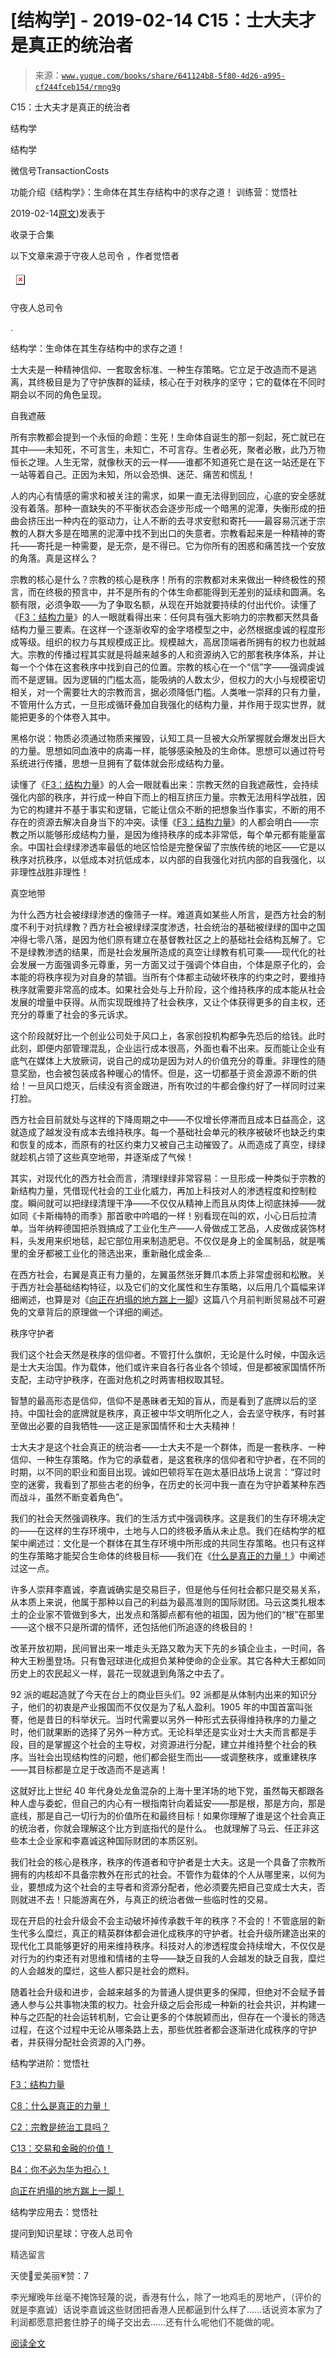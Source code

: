 # [结构学] - 2019-02-14 C15：士大夫才是真正的统治者

> 来源：[`www.yuque.com/books/share/641124b8-5f80-4d26-a995-cf244fceb154/rmng9g`](https://www.yuque.com/books/share/641124b8-5f80-4d26-a995-cf244fceb154/rmng9g)



C15：士大夫才是真正的统治者 

结构学 

结构学 

微信号TransactionCosts 

功能介绍《结构学》：生命体在其生存结构中的求存之道！ 训练营：觉悟社 

2019-02-14[原文](https://mp.weixin.qq.com/s?__biz=MzIzMDYwOTM0Mg==&mid=2247483960&idx=1&sn=91978b70e123a7a6a57a3678d4b17e86&chksm=e8b19ae9dfc613ff1bd2aadb1504c0332942657d1fcb07f947b313ec1c123cc75b21b23f6e16#rd))发表于 

收录于合集 

以下文章来源于守夜人总司令 ，作者觉悟者 

<ne-card data-card-name="image" data-card-type="inline" id="j5PBD" ne-fontsize="14" data-event-boundary="card" style="color: rgb(87, 107, 149);">![](img/5a3bef0023352fe4a65b7149bc66b45d.png)  

守夜人总司令 

. 

结构学：生命体在其生存结构中的求存之道！ 

士大夫是一种精神信仰、一套取舍标准、一种生存策略。它立足于改造而不是逃离，其终极目是为了守护族群的延续，核心在于对秩序的坚守；它的载体在不同时期会以不同的角色呈现。 

自我遮蔽 

所有宗教都会提到一个永恒的命题：生死！生命体自诞生的那一刻起，死亡就已在其中——未知死，不可言生，未知亡，不可言存。生者必死，聚者必散，此乃万物恒长之理。人生无常，就像秋天的云一样——谁都不知道死亡是在这一站还是在下一站等着自己。正因为未知，所以会恐惧、迷茫、痛苦和慌乱！ 

人的内心有情感的需求和被关注的需求，如果一直无法得到回应，心底的安全感就没有着落。那种一直缺失的不平衡状态会逐步形成一个暗黑的泥潭，失衡形成的扭曲会挤压出一种内在的驱动力，让人不断的去寻求安慰和寄托——最容易沉迷于宗教的人群大多是在暗黑的泥潭中找不到出口的失意者。宗教看起来是一种精神的寄托——寄托是一种需要，是无奈，是不得已。它为你所有的困惑和痛苦找一个安放的角落。真是这样么？ 

宗教的核心是什么？宗教的核心是秩序！所有的宗教都对未来做出一种终极性的预言，而在终极的预言中，并不是所有的个体生命都能得到无差别的延续和圆满。名额有限，必须争取——为了争取名额，从现在开始就要持续的付出代价。读懂了《[F3：结构力量](http://mp.weixin.qq.com/s?__biz=MzIzMDYwOTM0Mg==&mid=2247483942&idx=1&sn=53a6cd726a0ea5e93ef015690fa25d3b&chksm=e8b19af7dfc613e1f5509b8cebb677a6aa963a98b47438c54e89a8979374e794372cb1f0fe84&scene=21#wechat_redirect)》的人一眼就看得出来：任何具有强大影响力的宗教都天然具备结构力量三要素。在这样一个逐渐收窄的金字塔模型之中，必然根据虔诚的程度形成等级。组织的权力与其规模成正比。规模越大，高居顶端者所拥有的权力也就越大。宗教的传播过程其实就是将越来越多的人和资源纳入它的那套秩序体系，并让每一个个体在这套秩序中找到自己的位置。宗教的核心在一个“信”字——强调虔诚而不是逻辑。因为逻辑的门槛太高，能吸纳的人数太少，但权力的大小与规模密切相关，对一个需要壮大的宗教而言，据必须降低门槛。人类唯一崇拜的只有力量，不管用什么方式，一旦形成循环叠加自我强化的结构力量，并作用于现实世界，就能把更多的个体卷入其中。 

黑格尔说：物质必须通过物质来摧毁，认知工具一旦被大众所掌握就会爆发出巨大的力量。思想如同血液中的病毒一样，能够感染触及的生命体。思想可以通过符号系统进行传播，思想一旦拥有了载体就会形成结构力量。 

读懂了《[F3：结构力量](http://mp.weixin.qq.com/s?__biz=MzIzMDYwOTM0Mg==&mid=2247483942&idx=1&sn=53a6cd726a0ea5e93ef015690fa25d3b&chksm=e8b19af7dfc613e1f5509b8cebb677a6aa963a98b47438c54e89a8979374e794372cb1f0fe84&scene=21#wechat_redirect)》的人会一眼就看出来：宗教天然的自我遮蔽性，会持续强化内部的秩序，并行成一种自下而上的相互挤压力量。宗教无法用科学战胜，因为它的构建并不基于事实和逻辑，它能让信众不断的把想象当作事实，不断的用不存在的资源去解决自身当下的冲突。读懂《[F3：结构力量](http://mp.weixin.qq.com/s?__biz=MzIzMDYwOTM0Mg==&mid=2247483942&idx=1&sn=53a6cd726a0ea5e93ef015690fa25d3b&chksm=e8b19af7dfc613e1f5509b8cebb677a6aa963a98b47438c54e89a8979374e794372cb1f0fe84&scene=21#wechat_redirect)》的人都会明白——宗教之所以能够形成结构力量，是因为维持秩序的成本非常低，每个单元都有能量富余。中国社会绿绿渗透率最低的地区恰恰是完整保留了宗族传统的地区——它是以秩序对抗秩序，以低成本对抗低成本，以内部的自我强化对抗内部的自我强化，以非理性战胜非理性！ 

真空地带 

为什么西方社会被绿绿渗透的像筛子一样。难道真如某些人所言，是西方社会的制度不利于对抗绿教？西方社会被绿绿深度渗透，社会统治的基础被绿绿的国中之国冲得七零八落，是因为他们原有建立在基督教社区之上的基础社会结构瓦解了。它不是绿教渗透的结果，而是社会发展所造成的真空让绿教有机可乘——现代化的社会发展一方面强调多元尊重，另一方面又过于强调个体自由，个体是原子化的，会本能的将秩序视为对自身的禁锢。当所有个体都主动破坏秩序的约束之时，要维持秩序就需要非常高的成本。如果社会处与上升阶段，这个维持秩序的成本能从社会发展的增量中获得。从而实现既维持了社会秩序，又让个体获得更多的自主权，还充分的尊重了社会的多元诉求。 

这个阶段就好比一个创业公司处于风口上，各家创投机构都争先恐后的给钱。此时此刻，即便内部管理混乱，企业运行成本很高，外面也看不出来。反而能让企业有底气在媒体上大放厥词，说自己的成功是因为对人的价值充分的尊重。非理性的随意奖励，也会被包装成各种暖心的情怀。但是，这一切都基于资金源源不断的供给！一旦风口熄灭，后续没有资金跟进，所有吹过的牛都会像约好了一样同时过来打脸。 

西方社会目前就处与这样的下降周期之中——不仅增长停滞而且成本日益高企，这就造成了越发没有成本去维持秩序。每一个基础社会单元的秩序被破坏也缺乏约束和恢复的成本，而原有的社区约束力又被自己主动摧毁了。从而造成了真空，绿绿就趁机占领了这些真空地带，并逐渐成了气候！ 

其实，对现代化的西方社会而言，清理绿绿非常容易：一旦形成一种类似于宗教的新结构力量，凭借现代社会的工业化威力，再加上科技对人的渗透程度和控制粒度。瞬间就可以把绿绿清理干净——不仅仅从精神上而且从肉体上彻底抹掉——就如同《卡斯梅特的雨季》那首歌中吟唱的一样！别看现在叫的欢，小心日后拉清单。当年纳粹德国把杀戮搞成了工业化生产——人骨做成工艺品，人皮做成装饰材料，头发用来织地毯，起它部位用来制造肥皂。不仅仅是身上的金属制品，就是嘴里的金牙都被工业化的筛选出来，重新融化成金条… 

在西方社会，右翼是真正有力量的，左翼虽然张牙舞爪本质上非常虚弱和松散。关于西方社会基础结构特征，以及它们的文化属性和生存策略，以后用几个篇幅来详细阐述，也算是对《[向正在坍塌的地方踹上一脚](http://mp.weixin.qq.com/s?__biz=MzIzMDYwOTM0Mg==&mid=2247483766&idx=1&sn=b17f66fe5f8fd77d3c27c8bc60eb8c8a&chksm=e8b199a7dfc610b1ddcced086ff6d2be69354b7feeef60c0e508d56dd4fd54ee9660483cf5bb&scene=21#wechat_redirect)》这篇八个月前判断贸易战不可避免的文章背后的原理做一个详细的阐述。 

秩序守护者 

我们这个社会天然是秩序的信仰者。不管打什么旗帜，无论是什么时候，中国永远是士大夫治国。作为载体，他们或许来自各行各业各个领域，但是都被家国情怀所支配，主动守护秩序，在面对危机之时两害相权取其轻。 

智慧的最高形态是信仰，信仰不是愚昧者无知的盲从，而是看到了底牌以后的坚持。中国社会的底牌就是秩序，真正被中华文明所化之人，会去坚守秩序，有时甚至做出必要的自我牺牲——这正是家国情怀和士大夫精神！ 

士大夫才是这个社会真正的统治者——士大夫不是一个群体，而是一套秩序、一种信仰、一种生存策略。作为它的承载者，是这套秩序的信仰者和守护者，在不同的时期，以不同的职业和面目出现。诚如巴顿将军在迦太基旧战场上说言：“穿过时空的迷雾，我看到了那些古老的纷争，在历史的长河中我一直在为守护着某种东西而战斗，虽然不断变着角色”。 

我们的社会天然强调秩序。我们的生活方式中强调秩序。这是我们的生存环境决定的——在这样的生存环境中，土地与人口的终极矛盾从未止息。我们在结构学的框架中阐述过：文化是一个群体在其生存环境中所形成的共同生存策略。也只有这样的生存策略才能契合生命体的终极目标——我们在《[什么是真正的力量！](http://mp.weixin.qq.com/s?__biz=MzIzMDYwOTM0Mg==&mid=2247483956&idx=1&sn=ccfa41292bc8b3a7d6c9b16106d38381&chksm=e8b19ae5dfc613f3c10d19d1f54ba5b829b60095e2d5d0c92f73406030ecbedb86e051440415&scene=21#wechat_redirect)》中阐述过这一点。 

许多人崇拜李嘉诚，李嘉诚确实是交易巨子，但是他与任何社会都只是交易关系，从本质上来说，他属于那种以自己的利益为最高准则的国际财团。马云这类扎根本土的企业家不管做到多大，出发点和落脚点都有他的祖国，因为他们的“根”在那里——这个根不只是所谓的情怀，还包括他们所追逐的终极目的！ 

改革开放初期，民间冒出来一堆走头无路又敢为天下先的乡镇企业主，一时间，各种大王粉墨登场。只有鲁冠球进化成担负某种使命的企业家。其它各种大王都如同历史上的农民起义一样，昙花一现就退到角落之中去了。 

92 派的崛起造就了今天在台上的商业巨头们。92 派都是从体制内出来的知识分子，他们的初衷是产业报国而不仅仅是为了私人盈利。1905 年的中国首富叫张謇，他是昔日的科举状元。当时代需要以另外一种形式去获得维持秩序的力量之时，他们就果断的选择了另外一种方式。无论科举还是实业对士大夫而言都是手段，目的是掌握这个社会的主导权，对资源进行分配，建立并维持整个社会的秩序。当社会出现结构性的问题，他们都会挺生而出——或调整秩序，或重建秩序——其目标都是立足于改造而不是逃离！ 

这就好比上世纪 40 年代身处龙鱼混杂的上海十里洋场的地下党，虽然每天都跟各种人虚与委蛇，但自己的内心有一根指南针向着延安——那是根，那是方向，那是底线，那是自己一切行为的价值所在和最终目标！如果你理解了谁是这个社会真正的统治者，你就会理解这个比方到底指代的是什么。 也就理解了马云、任正非这些本土企业家和李嘉诚这种国际财团的本质区别。 

我们社会的核心是秩序，秩序的传道者和守护者是士大夫。这是一个具备了宗教所拥有的内核却不具备宗教外在形式的社会。不管作为载体的个人从哪里来，以何为业，要想成为这个社会的主导者和资源分配者，他必须要先把自己变成士大夫，否则就进不去！只能游离在外，与真正的统治者做一些临时性的交易。 

现在开启的社会升级会不会主动破坏掉传承数千年的秩序？不会的！不管底层的新生代多么糜烂，真正的精英群体都会进化成秩序的守护者。社会升级所建造出来的现代化工具能够更好的用来维持秩序。科技对人的渗透程度会持续增大，不仅仅是对行为的约束还有对思维和情绪的主导——缺乏自我的人会越发的缺乏自我，糜烂的人会越发的糜烂，这些人都只是社会的燃料。 

随着社会升级和进步，会越来越多的为普通人提供更多的保障，但绝对不会赋予普通人参与公共事物决策的权力。社会升级之后会形成一种新的社会共识，并构建一种与之匹配的社会运转机制，它会让更多的个体脱颖而出，但存在一个漫长的筛选过程，在这个过程中无论从哪条路上去，那些优胜者都会逐渐进化成秩序的守护者，并获得分配社会资源的入门券。 

结构学进阶：觉悟社 

[F3：结构力量](http://mp.weixin.qq.com/s?__biz=MzAxNDk1NjI2Mw==&mid=2247484256&idx=1&sn=f10d9c530bfd6ea08b25d4bec657c13a&chksm=9b8a20e8acfda9fee057f2df26790f905c898132cac91d833d14e636edb00c20514d63189a88&scene=21#wechat_redirect) 

[C8：什么是真正的力量！](http://mp.weixin.qq.com/s?__biz=MzIzMDYwOTM0Mg==&mid=2247483956&idx=1&sn=ccfa41292bc8b3a7d6c9b16106d38381&chksm=e8b19ae5dfc613f3c10d19d1f54ba5b829b60095e2d5d0c92f73406030ecbedb86e051440415&scene=21#wechat_redirect) 

[C2：宗教是统治工具吗？](http://mp.weixin.qq.com/s?__biz=MzIzMDYwOTM0Mg==&mid=2247483804&idx=1&sn=c7d2ada84e34a576bb45a0f1f70a7ff9&chksm=e8b1994ddfc6105b9d4755f162bc188480a63b741886d7b4a5ea094cb8880249beefc765b7a0&scene=21#wechat_redirect) 

[C13：交易和金融的价值！](http://mp.weixin.qq.com/s?__biz=MzIzMDYwOTM0Mg==&mid=2247483930&idx=1&sn=ae65c47055e5a1bf799a5313d32053d3&chksm=e8b19acbdfc613ddcbff8490bf7d7ff6c7afbd985bbf3d6ef051e8f397e179061dc7edbe5fc1&scene=21#wechat_redirect) 

[B4：你不必为华为担心！](http://mp.weixin.qq.com/s?__biz=MzIzMDYwOTM0Mg==&mid=2247483951&idx=1&sn=7850925e07db502ec2116efe0211318f&chksm=e8b19afedfc613e816bdef573343dbe2127c92d828c071510a8a8b9cb98384cdc7a6dbf8fbdd&scene=21#wechat_redirect) 

[向正在坍塌的地方踹上一脚！](http://mp.weixin.qq.com/s?__biz=MzAxNDk1NjI2Mw==&mid=2247483789&idx=1&sn=5e44b7b524c3dc4bb7705f49ed0a44a3&chksm=9b8a2205acfdab139e4b1d44ef6702b09c9fbf79505340205d13fbdaa33207a997f54bee0e97&scene=21#wechat_redirect) 

结构学应用去：觉悟社 

提问到知识星球：守夜人总司令  

<ne-card data-card-name="image" data-card-type="inline" id="xvjmT" data-event-boundary="card" style="color: rgb(51, 51, 51);"><ne-h3 id="2eBYJ" data-lake-id="2eBYJ"><ne-heading-ext><ne-heading-anchor></ne-heading-anchor><ne-heading-fold></ne-heading-fold></ne-heading-ext><ne-heading-content>精选留言</ne-heading-content></ne-h3>  

<ne-card data-card-name="image" data-card-type="inline" id="hw06q" data-event-boundary="card" style="color: rgb(51, 51, 51);">

天使👑爱美丽💗赞：7 

李光耀晚年丝毫不掩饰轻蔑的说，香港有什么，除了一地鸡毛的房地产，（评价的就是李嘉诚）话说李嘉诚这些财团把香港人民都逼到什么样了……话说资本家为了利润都愿意把套住脖子的绳子交出去……还有什么呢他们不能做的呢。 

[阅读全文](https://t.zsxq.com/QfyNvvn)</ne-card></ne-card></ne-card>